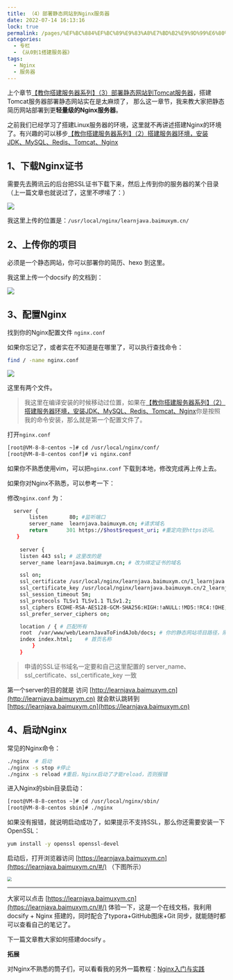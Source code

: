 ```yaml
---
title: （4）部署静态网站到Nginx服务器
date: 2022-07-14 16:13:16
lock: true
permalink: /pages/%EF%BC%884%EF%BC%89%E9%83%A8%E7%BD%B2%E9%9D%99%E6%80%81%E7%BD%91%E7%AB%99%E5%88%B0Nginx%E6%9C%8D%E5%8A%A1%E5%99%A8
categories:
  - 专栏
  - 《从0到1搭建服务器》
tags:
  - Nginx
  - 服务器
---
```

上个章节[【教你搭建服务器系列】（3）部署静态网站到Tomcat服务器](https://blog.csdn.net/yudianxiaoxiao/article/details/109662030)，搭建Tomcat服务器部署静态网站实在是太麻烦了， 那么这一章节，我来教大家把静态简历网站部署到更**轻量级的Nginx服务器**。



之前我们已经学习了搭建Linux服务器的环境，这里就不再讲述搭建Nginx的环境了。有兴趣的可以移步[【教你搭建服务器系列】（2）搭建服务器环境，安装JDK、MySQL、Redis、Tomcat、Nginx](https://blog.csdn.net/yudianxiaoxiao/article/details/109589101)

## 1、下载Nginx证书

需要先去腾讯云的后台把SSL证书下载下来，然后上传到你的服务器的某个目录（上一篇文章也就说过了，这里不啰嗦了：）

![](https://cdn.jsdelivr.net/gh/DogerRain/image@main/img-20210401/clipboard-1602490530864.png)

我这里上传的位置是：`/usr/local/nginx/learnjava.baimuxym.cn/`

## 2、上传你的项目

必须是一个静态网站，你可以部署你的简历、hexo 到这里。

我这里上传一个docsify 的文档到：

![](https://cdn.jsdelivr.net/gh/DogerRain/image@main/img-20210401/image-20210511165711963.png)

## 3、配置Nginx

找到你的Nginx配置文件 `nginx.conf`

如果你忘记了，或者实在不知道是在哪里了，可以执行查找命令：

```bash
find / -name nginx.conf
```

![](https://cdn.jsdelivr.net/gh/DogerRain/image@main/img-20210401/image-20210130174719939.png)

这里有两个文件。

> 我这里在编译安装的时候移动过位置，如果在[【教你搭建服务器系列】（2）搭建服务器环境，安装JDK、MySQL、Redis、Tomcat、Nginx](https://blog.csdn.net/yudianxiaoxiao/article/details/109589101#t3)你是按照我的命令安装，那么就是第一个配置文件了。

打开`nginx.conf`

```bash
[root@VM-8-8-centos ~]# cd /usr/local/nginx/conf/
[root@VM-8-8-centos conf]# vi nginx.conf
```

如果你不熟悉使用vim，可以把`nginx.conf` 下载到本地，修改完成再上传上去。

如果你对Nginx不熟悉，可以参考一下：

修改`nginx.conf`  为：

```bash
  server {
       listen       80; #监听端口
       server_name  learnjava.baimuxym.cn; #请求域名
       return      301 https://$host$request_uri; #重定向至https访问。
   }
   
    server {
    listen 443 ssl; # 这里改的是
    server_name learnjava.baimuxym.cn; # 改为绑定证书的域名

    ssl on;
    ssl_certificate /usr/local/nginx/learnjava.baimuxym.cn/1_learnjava.baimuxym.cn_bundle.crt; # 改为自己申请得到的 crt 文件的名称或者 pem文件的名称
    ssl_certificate_key /usr/local/nginx/learnjava.baimuxym.cn/2_learnjava.baimuxym.cn.key; # 改为自己申请得到的 key 文件的名称
    ssl_session_timeout 5m;
    ssl_protocols TLSv1 TLSv1.1 TLSv1.2;
    ssl_ciphers ECDHE-RSA-AES128-GCM-SHA256:HIGH:!aNULL:!MD5:!RC4:!DHE;
    ssl_prefer_server_ciphers on;

    location / { # 匹配所有
    root  /var/www/web/LearnJavaToFindAJob/docs; # 你的静态网站项目路径，刚刚上传的目录
    index index.html;	 # 首页名称
    	}
    }
```

> 申请的SSL证书域名一定要和自己这里配置的 server_name、ssl_certificate、ssl_certificate_key 一致

第一个server的目的就是 访问 [http://learnjava.baimuxym.cn](http://learnjava.baimuxym.cn)  就会默认跳转到  [https://learnjava.baimuxym.cn](https://learnjava.baimuxym.cn)



## 4、启动Nginx

常见的Nginx命令：

```bash
./nginx  # 启动
./nginx -s stop #停止
./nginx -s reload #重启，Nginx启动了才能reload，否则报错
```

 

进入Nginx的sbin目录启动：

```bash
[root@VM-8-8-centos ~]# cd /usr/local/nginx/sbin/
[root@VM-8-8-centos sbin]# ./nginx
```

如果没有报错，就说明启动成功了，如果提示不支持SSL，那么你还需要安装一下OpenSSL：

```bash
yum install -y openssl openssl-devel
```

启动后，打开浏览器访问 [https://learnjava.baimuxym.cn](https://learnjava.baimuxym.cn/#/)  （下图所示）

<img src="https://cdn.jsdelivr.net/gh/DogerRain/image@main/img-20210401/image-20210511180707445.png" style="zoom:65%;" />

---

大家可以点击  [https://learnjava.baimuxym.cn](https://learnjava.baimuxym.cn/#/)  体验一下，这是一个在线文档，我利用 docsify + Nginx 搭建的，同时配合了typora+GitHub图床+Git 同步，就能随时都可以查看自己的笔记了。

下一篇文章教大家如何搭建docsify 。



**拓展**

对Nginx不熟悉的筒子们，可以看看我的另外一篇教程：[Nginx入门与实践](https://purejava.baimuxym.cn/#/articles\Nginx\Nginx%E5%85%A5%E9%97%A8)